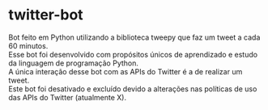 # twitter-bot

Bot feito em Python utilizando a biblioteca tweepy que faz um tweet a cada 60 minutos. <br> Esse bot foi desenvolvido com propósitos únicos de aprendizado e estudo da linguagem de programação Python. <br> A única interação desse bot com as APIs do Twitter é a de realizar um tweet. <br> Este bot foi desativado e excluído devido a alterações nas políticas de uso das APIs do Twitter (atualmente X).
